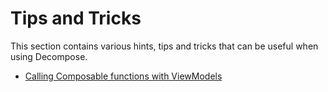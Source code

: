 # Tips and Tricks

This section contains various hints, tips and tricks that can be useful when using Decompose.

- [Calling Composable functions with ViewModels](composable-viewmodel.md)
